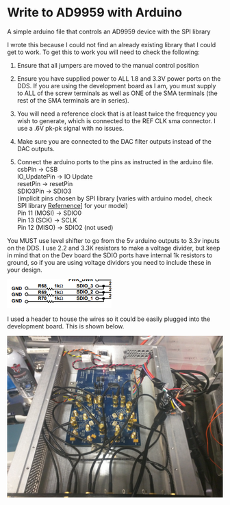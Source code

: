 # Write to AD9959 with Arduino
A simple arduino file that controls an AD9959 device with the SPI library

I wrote this because I could not find an already existing library that I could get to work.
To get this to work you will need to check the following:

1. Ensure that all jumpers are moved to the manual control position

2. Ensure you have supplied power to ALL 1.8 and 3.3V power ports on the DDS. If you are using the development board as I am, you must supply to ALL of the screw terminals as well as ONE of the SMA terminals (the rest of the SMA terminals are in series).

3. You will need a reference clock that is at least twice the frequency you wish to generate, which is connected to the REF CLK sma connector. I use a .6V pk-pk signal with no issues.

4. Make sure you are connected to the DAC filter outputs instead of the DAC outputs.

5. Connect the arduino ports to the pins as instructed in the arduino file.
csbPin -> CSB <br/>
IO_UpdatePin -> IO Update <br/>
resetPin -> resetPin <br/>
SDIO3Pin -> SDIO3 <br/>
(implicit pins chosen by SPI library [varies with arduino model, check SPI library [Refernence](https://www.arduino.cc/en/reference/SPI)] for your model)<br/>
Pin 11 (MOSI) -> SDIO0 <br/>
Pin 13 (SCK) ->  SCLK <br/>
Pin 12 (MISO) -> SDIO2 (not used) <br/>
  
You MUST use level shifter to go from the 5v arduino outputs to 3.3v inputs on the DDS. I use 2.2 and 3.3K resistors to make a voltage divider, but keep in mind that on the Dev board the SDIO ports have internal 1k resistors to ground, so if you are using voltage dividors you need to include these in your design.

![alt text](https://github.com/nkschlos/Write-to-AD9959-with-Arduino/blob/master/images/1kresistors.PNG?raw=true)

I used a header to house the wires so it could be easily plugged into the development board. This is shown below.

![alt text](https://github.com/nkschlos/Write-to-AD9959-with-Arduino/blob/master/images/IMG_20190108_124642.jpg?raw=true)
